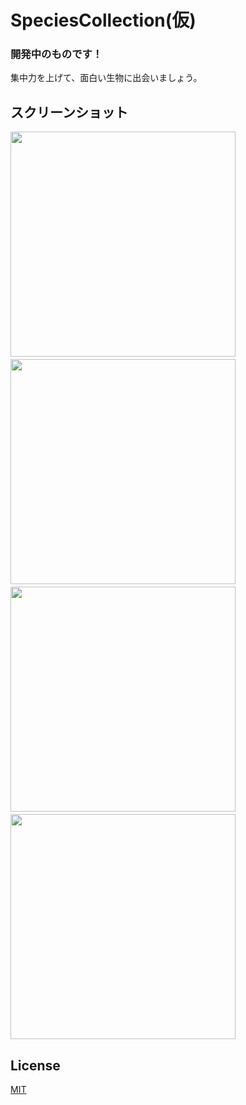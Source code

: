 # SpeciesCollection(仮)

### 開発中のものです！

集中力を上げて、面白い生物に出会いましょう。

## スクリーンショット

<img src="https://user-images.githubusercontent.com/48979946/82465806-a5a86700-9afa-11ea-9429-424c712e05e2.png" height=360>　　<img src="https://user-images.githubusercontent.com/48979946/82465822-ab9e4800-9afa-11ea-8871-9b4441c3daec.png" height=360>　　<img src="https://user-images.githubusercontent.com/48979946/82465871-b78a0a00-9afa-11ea-9d27-4fb6d09ac87f.png" height=360>　　<img src="https://user-images.githubusercontent.com/48979946/82465898-bbb62780-9afa-11ea-81fa-42156e632042.png" height=360>

## License
[MIT](https://choosealicense.com/licenses/mit/)

